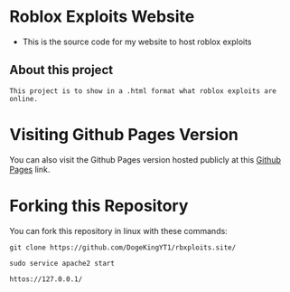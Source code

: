 # Roblox Exploits Website

- This is the source code for my website to host roblox exploits

## About this project
`This project is to show in a .html format what roblox exploits are online.`

# Visiting Github Pages Version
You can also visit the Github Pages version hosted publicly at this [Github Pages](https:/dogekingyt1.github.io/rbxploits) link.

# Forking this Repository
You can fork this repository in linux with these commands:

``git clone https://github.com/DogeKingYT1/rbxploits.site/``

``sudo service apache2 start``

``httos://127.0.0.1/``
